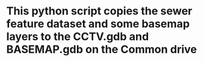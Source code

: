 ﻿# This python script copies the sewer feature dataset and some basemap layers to the CCTV.gdb and BASEMAP.gdb on the Common drive
